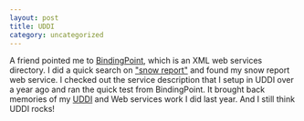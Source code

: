 ```yaml
---
layout: post
title: UDDI
category: uncategorized
---
```


A friend pointed me to <a href="http://www.bindingpoint.net/">BindingPoint</a>, which is an XML web services directory.  I did a quick search on <a href="http://www.bindingpoint.net/services.aspx?tag=srch&amp;val=snow+report&amp;x=0&amp;y=0">"snow report"</a> and found my snow report web service.  I checked out the service description that I setup in UDDI over a year ago and ran the quick test from BindingPoint.  It brought back memories of my <a href="http://www.uddi.org/">UDDI</a> and Web services work I did last year.  And I still think UDDI rocks!<br /><br /><br />
